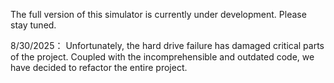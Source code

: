 The full version of this simulator is currently under development. Please stay tuned.

8/30/2025： Unfortunately, the hard drive failure has damaged critical parts of the project. Coupled with the incomprehensible and outdated code, we have decided to refactor the entire project.
